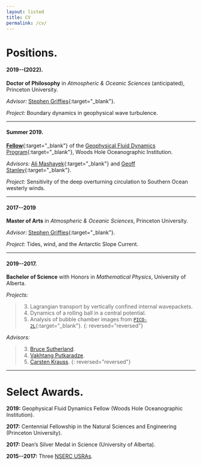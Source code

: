 ```yaml
---
layout: listed
title: CV
permalink: /cv/
---
```



# Positions.

#### 2019--(2022).
**Doctor of Philosophy** in *Atmospheric & Oceanic Sciences* (anticipated), Princeton University.

*Advisor:* [Stephen Griffies](https://stephengriffies.github.io/){:target="_blank"}.

*Project:* Boundary dynamics in geophysical wave turbulence.

---

#### Summer 2019.
[**Fellow**](https://gfd.whoi.edu/archive/program-fellows/){:target="_blank"} of the [Geophysical Fluid Dynamics Program](https://gfd.whoi.edu/gfd-program-profile/){:target="_blank"}, Woods Hole Oceanographic Institution.

*Advisors:* [Ali Mashayek](https://www.mashayek.com){:target="_blank"} and [Geoff Stanley](https://geoffstanley.github.io/index.html){:target="_blank"}.

*Project:* Sensitivity of the deep overturning circulation to Southern Ocean westerly winds.

---

#### 2017--2019

**Master of Arts** in *Atmospheric & Oceanic Sciences*, Princeton University.

*Advisor:* [Stephen Griffies](https://stephengriffies.github.io/){:target="_blank"}.

*Project:* Tides, wind, and the Antarctic Slope Current.

---

#### 2019--2017.
**Bachelor of Science** with Honors in *Mathematical Physics*, University of Alberta.

*Projects:*
> 3. Lagrangian transport by vertically confined internal wavepackets.
> 2. Dynamics of a rolling ball in a central potential.
> 1. Analysis of bubble chamber images from [`PICO-2L`](https://en.wikipedia.org/wiki/PICO){:target="_blank"}.
> {: reversed="reversed"}

*Advisors:*
> 3. [Bruce Sutherland](https://sites.ualberta.ca/~bsuther/).
> 2. [Vakhtang Putkaradze](https://sites.ualberta.ca/~putkarad/).
> 1. [Carsten Krauss](https://sites.ualberta.ca/~carsten/index.html).
> {: reversed="reversed"}

---

# Select Awards.

**2019:** Geophysical Fluid Dynamics Fellow (Woods Hole Oceanographic Institution).

**2017:** Centennial Fellowship in the Natural Sciences and Engineering (Princeton University).

**2017:** Dean’s Silver Medal in Science (University of Alberta).

**2015--2017:** Three [NSERC USRAs](https://www.nserc-crsng.gc.ca/students-etudiants/ug-pc/usra-brpc_eng.asp).
